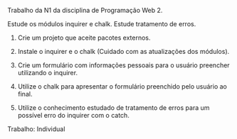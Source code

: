 Trabalho da N1 da disciplina de Programação Web 2.

Estude os módulos inquirer e chalk.
Estude tratamento de erros.


1. Crie um projeto que aceite pacotes externos.

2. Instale o inquirer e o chalk (Cuidado com as atualizações dos
módulos).

3. Crie um formulário com informações pessoais para o usuário
preencher utilizando o inquirer.

4. Utilize o chalk para apresentar o formulário preenchido pelo
usuário ao final.

5. Utilize o conhecimento estudado de tratamento de erros para um
possível erro do inquirer com o catch.


Trabalho: Individual